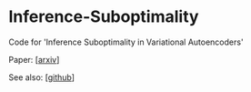 # Inference-Suboptimality
Code for 'Inference Suboptimality in Variational Autoencoders'

Paper: [[arxiv](https://arxiv.org/abs/1801.03558)]

See also: [[github](https://github.com/lxuechen/inference-suboptimality)]  


